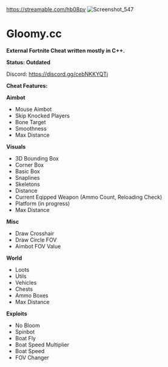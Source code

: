 https://streamable.com/hb08pv
![Screenshot_547](https://user-images.githubusercontent.com/70964202/169858758-a604bc4f-340b-46d2-bc62-cf3fb29b9b8b.png)

# Gloomy.cc

**External Fortnite Cheat written mostly in C++.**

**Status: Outdated**

Discord: https://discord.gg/cebNKKYQTj

**Cheat Features:**

**Aimbot**
- Mouse Aimbot
- Skip Knocked Players
- Bone Target 
- Smoothness
- Max Distance

**Visuals**
- 3D Bounding Box
- Corner Box
- Basic Box
- Snaplines
- Skeletons
- Distance
- Current Eqipped Weapon (Ammo Count, Reloading Check)
- Platform (in progress)
- Max Distance

**Misc**
- Draw Crosshair
- Draw Circle FOV
- Aimbot FOV Value

**World**
- Loots
- Utils
- Vehicles
- Chests
- Ammo Boxes
- Max Distance

**Exploits**
- No Bloom
- Spinbot
- Boat Fly
- Boat Speed Multiplier
- Boat Speed
- FOV Changer


